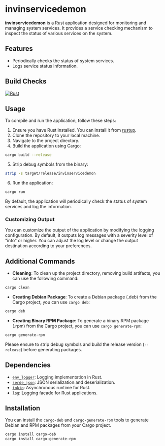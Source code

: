 # invinservicedemon

**invinservicedemon** is a Rust application designed for monitoring and managing system services. It provides a service checking mechanism to inspect the status of various services on the system.

## Features

- Periodically checks the status of system services.
- Logs service status information.

## Build Checks

[![Rust](https://github.com/mranv/invinservicedemon/actions/workflows/rust-check.yml/badge.svg)](https://github.com/mranv/invinservicedemon/actions/workflows/rust-check.yml)

## Usage

To compile and run the application, follow these steps:

1. Ensure you have Rust installed. You can install it from [rustup](https://rustup.rs/).
2. Clone the repository to your local machine.
3. Navigate to the project directory.
4. Build the application using Cargo:

```bash
cargo build --release
```

5. Strip debug symbols from the binary:

```bash
strip -s target/release/invinservicedemon
```

6. Run the application:

```bash
cargo run
```

By default, the application will periodically check the status of system services and log the information.

### Customizing Output

You can customize the output of the application by modifying the logging configuration. By default, it outputs log messages with a severity level of "info" or higher. You can adjust the log level or change the output destination according to your preferences.

## Additional Commands

- **Cleaning**: To clean up the project directory, removing build artifacts, you can use the following command:

```bash
cargo clean
```

- **Creating Debian Package**: To create a Debian package (.deb) from the Cargo project, you can use `cargo deb`:

```bash
cargo deb
```

- **Creating Binary RPM Package**: To generate a binary RPM package (.rpm) from the Cargo project, you can use `cargo generate-rpm`:

```bash
cargo generate-rpm
```

Please ensure to strip debug symbols and build the release version (`--release`) before generating packages.

## Dependencies

- [`env_logger`](https://crates.io/crates/env_logger): Logging implementation in Rust.
- [`serde_json`](https://crates.io/crates/serde_json): JSON serialization and deserialization.
- [`tokio`](https://crates.io/crates/tokio): Asynchronous runtime for Rust.
- [`log`](https://crates.io/crates/log): Logging facade for Rust applications.

## Installation

You can install the `cargo-deb` and `cargo-generate-rpm` tools to generate Debian and RPM packages from your Cargo project.

```bash
cargo install cargo-deb
cargo install cargo-generate-rpm
```
